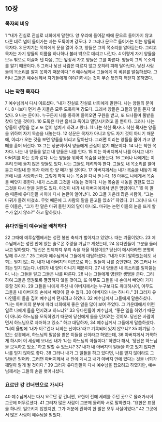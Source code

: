 ## 10장
### 목자의 비유
1 “내가 진실로 진실로 너희에게 말한다. 양 우리에 들어갈 때에 문으로 들어가지 않고 다른 데로 넘어 들어가는 자는 도둑이며 강도다.
2 그러나 문으로 들어가는 이는 양들의 목자다.
3 문지기는 목자에게 문을 열어 주고, 양들은 그의 목소리를 알아듣는다. 그리고 목자는 자기 양들의 이름을 하나하나 불러 밖으로 데리고 나간다.
4 이렇게 자기 양들을 모두 밖으로 이끌어 낸 다음, 그는 앞장서 가고 양들은 그를 따른다. 양들이 그의 목소리를 알기 때문이다.
5 그러나 낯선 사람은 따르지 않고 오히려 피해 달아난다. 낯선 사람들의 목소리를 알지 못하기 때문이다.”
6 예수님께서 그들에게 이 비유를 말씀하셨다. 그러나 그들은 예수님께서 자기들에게 이야기하시는 것이 무슨 뜻인지 깨닫지 못하였다.
### 나는 착한 목자다
7 예수님께서 다시 이르셨다. “내가 진실로 진실로 너희에게 말한다. 나는 양들의 문이다.
8 나보다 먼저 온 자들은 모두 도둑이며 강도다. 그래서 양들은 그들의 말을 듣지 않았다.
9 나는 문이다. 누구든지 나를 통하여 들어오면 구원을 받고, 또 드나들며 풀밭을 찾아 얻을 것이다.
10 도둑은 다만 훔치고 죽이고 멸망시키려고 올 뿐이다. 그러나 나는 양들이 생명을 얻고 또 얻어 넘치게 하려고 왔다.
11 나는 착한 목자다. 착한 목자는 양들을 위하여 자기 목숨을 내놓는다.
12 삯꾼은 목자가 아니고 양도 자기 것이 아니기 때문에, 이리가 오는 것을 보면 양들을 버리고 달아난다. 그러면 이리는 양들을 물어 가고 양 떼를 흩어 버린다.
13 그는 삯꾼이어서 양들에게 관심이 없기 때문이다.
14 나는 착한 목자다. 나는 내 양들을 알고 내 양들은 나를 안다.
15 이는 아버지께서 나를 아시고 내가 아버지를 아는 것과 같다. 나는 양들을 위하여 목숨을 내놓는다.
16 그러나 나에게는 이 우리 안에 들지 않은 양들도 있다. 나는 그들도 데려와야 한다. 그들도 내 목소리를 알아듣고 마침내 한 목자 아래 한 양 떼가 될 것이다.
17 아버지께서는 내가 목숨을 내놓기 때문에 나를 사랑하신다. 그렇게 하여 나는 목숨을 다시 얻는다.
18 아무도 나에게서 목숨을 빼앗지 못한다. 내가 스스로 그것을 내놓는 것이다. 나는 목숨을 내놓을 권한도 있고 그것을 다시 얻을 권한도 있다. 이것이 내가 내 아버지에게서 받은 명령이다.”
19 이 말씀 때문에 유다인들 사이에 다시 논란이 일어났다.
20 그들 가운데 많은 사람이, “그는 마귀가 들려 미쳤소. 무엇 때문에 그 사람의 말을 듣고들 있소?” 하였다.
21 그러나 또 다른 이들은, “그가 한 말은 마귀 들린 자의 말이 아니오. 마귀는 눈먼 이들의 눈을 뜨게 할 수가 없지 않소?” 하고 말하였다.
### 유다인들이 예수님을 배척하다
22 그때에 예루살렘에서는 성전 봉헌 축제가 벌어지고 있었다. 때는 겨울이었다.
23 예수님께서는 성전 안에 있는 솔로몬 주랑을 거닐고 계셨는데,
24 유다인들이 그분을 둘러싸고 말하였다. “당신은 언제까지 우리 속을 태울 작정이오? 당신이 메시아라면 분명히 말해 주시오.”
25 그러자 예수님께서 그들에게 대답하셨다. “내가 이미 말하였는데도 너희는 믿지 않는다. 내가 내 아버지의 이름으로 하는 일들이 나를 증언한다.
26 그러나 너희는 믿지 않는다. 너희가 내 양이 아니기 때문이다.
27 내 양들은 내 목소리를 알아듣는다. 나는 그들을 알고 그들은 나를 따른다.
28 나는 그들에게 영원한 생명을 준다. 그리하여 그들은 영원토록 멸망하지 않을 것이고, 또 아무도 그들을 내 손에서 빼앗아 가지 못할 것이다.
29 그들을 나에게 주신 내 아버지께서는 누구보다도 위대하시어, 아무도 그들을 내 아버지의 손에서 빼앗아 갈 수 없다.
30 아버지와 나는 하나다.”
31 그러자 유다인들이 돌을 집어 예수님께 던지려고 하였다.
32 예수님께서 그들에게 말씀하셨다. “나는 아버지의 분부에 따라 너희에게 좋은 일을 많이 보여 주었다. 그 가운데에서 어떤 일로 나에게 돌을 던지려고 하느냐?”
33 유다인들이 예수님께, “좋은 일을 하였기 때문이 아니라 하느님을 모독하였기 때문에 당신에게 돌을 던지려는 것이오. 당신은 사람이면서 하느님으로 자처하고 있소.” 하고 대답하자,
34 예수님께서 그들에게 말씀하셨다. “너희 율법에 ‘내가 이르건대 너희는 신이다.’라고 기록되어 있지 않으냐?
35 폐기될 수 없는 성경에서, 하느님의 말씀을 받은 이들을 신이라고 하였는데,
36 아버지께서 거룩하게 하시어 이 세상에 보내신 내가 ‘나는 하느님의 아들이다.’ 하였다 해서, ‘당신은 하느님을 모독하고 있소.’ 하고 말할 수 있느냐?
37 내가 내 아버지의 일들을 하고 있지 않다면 나를 믿지 않아도 좋다.
38 그러나 내가 그 일들을 하고 있다면, 나를 믿지 않더라도 그 일들은 믿어라. 그러면 아버지께서 내 안에 계시고 내가 아버지 안에 있다는 것을 너희가 깨달아 알게 될 것이다.”
39 그러자 유다인들이 다시 예수님을 잡으려고 하였지만, 예수님께서는 그들의 손을 벗어나셨다.
### 요르단 강 건너편으로 가시다
40 예수님께서는 다시 요르단 강 건너편, 요한이 전에 세례를 주던 곳으로 물러가시어 그곳에 머무르셨다.
41 그러자 많은 사람이 그분께 몰려와 서로 말하였다. “요한은 표징을 하나도 일으키지 않았지만, 그가 저분에 관하여 한 말은 모두 사실이었다.”
42 그곳에서 많은 사람이 예수님을 믿었다.
